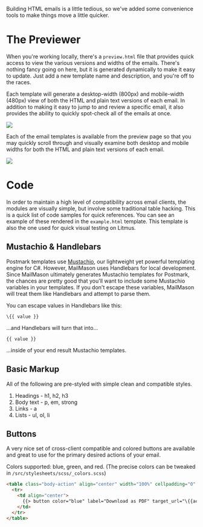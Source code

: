 Building HTML emails is a little tedious, so we've added some convenience tools to make things move a little quicker.

# The Previewer

When you're working locally, there's a `preview.html` file that provides quick access to view the various versions and widths of the emails. There's nothing fancy going on here, but it is generated dynamically to make it easy to update. Just add a new template name and description, and you're off to the races.

Each template will generate a desktop-width (800px) and mobile-width (480px) view of both the HTML and plain text versions of each email. In addition to making it easy to jump to and review a specific email, it also provides the ability to quickly spot-check all of the emails at once.

<a href="http://assets.wildbit.com/postmark/templates/"><img src="http://assets.wildbit.com/postmark/templates/docs/preview.png"></a>

Each of the email templates is available from the preview page so that you may quickly scroll through and visually examine both desktop and mobile widths for both the HTML and plain text versions of each email.

<a href="http://assets.wildbit.com/postmark/templates/"><img src="http://assets.wildbit.com/postmark/templates/docs/sample_emails.png"></a>

# Code

In order to maintain a high level of compatibility across email clients, the modules are visually simple, but involve some traditional table hacking. This is a quick list of code samples for quick references. You can see an example of these rendered in the `example.html` template. This template is also the one used for quick visual testing on Litmus.

## Mustachio & Handlebars

Postmark templates use [Mustachio](https://github.com/wildbit/mustachio), our lightweight yet powerful templating engine for C#. However, MailMason uses Handlebars for local development. Since MailMason ultimately generates Mustachio templates for Postmark, the chances are pretty good that you'll want to include some Mustachio variables in your templates. If you don't escape these variables, MailMason will treat them like Handlebars and attempt to parse them.

You can escape values in Handlebars like this:

```
\{{ value }}
```

...and Handlebars will turn that into...

```
{{ value }}
```

...inside of your end result Mustachio templates.

## Basic Markup

All of the following are pre-styled with simple clean and compatible styles.

1. Headings - h1, h2, h3
2. Body text - p, em, strong
3. Links - a
4. Lists - ul, ol, li

## Buttons

A very nice set of cross-client compatible and colored buttons are available and great to use for the primary desired actions of your email.

Colors supported: blue, green, and red. (The precise colors can be tweaked in `/src/stylesheets/scss/_colors.scss`)

```html
<table class="body-action" align="center" width="100%" cellpadding="0" cellspacing="0">
  <tr>
    <td align="center">
      {{> button color="blue" label="Download as PDF" target_url="\{{action_url}}" }}
    </td>
  </tr>
</table>
```
